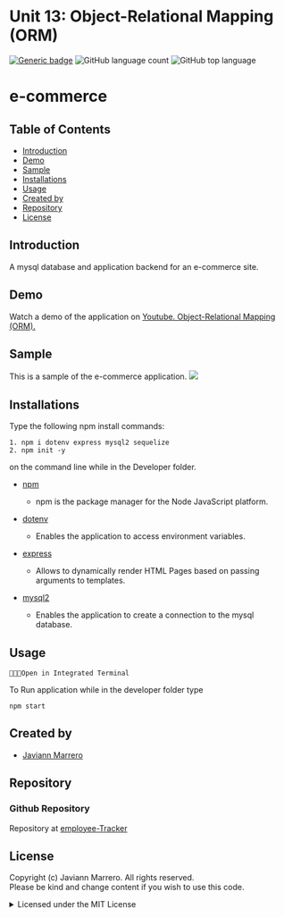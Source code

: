 # Unit 13: Object-Relational Mapping (ORM)
[![Generic badge](https://img.shields.io/badge/license-MIT-<COLOR>.svg)](#license)
![GitHub language count](https://img.shields.io/github/languages/count/javiistacks/e-commerce)
![GitHub top language](https://img.shields.io/github/languages/top/javiistacks/e-commerce)

# e-commerce

## Table of Contents
* [Introduction](#introduction)
* [Demo](#demo)
* [Sample](#sample)
* [Installations](#installations)
* [Usage](#usage)
* [Created by](#created-by)
* [Repository](#repository)
* [License](#license)


## Introduction
A mysql database and application backend for an e-commerce site. 

## Demo

Watch a demo of the application on [Youtube. Object-Relational Mapping (ORM).](https://www.youtube.com/watch?v=g1CUTYyp-LI)


## Sample 
 This is a sample of the e-commerce application. 
 <img src="./Assets/sample.png">
 

## Installations
Type the following npm install commands: 
```
1. npm i dotenv express mysql2 sequelize
2. npm init -y
```
on the command line while in the Developer folder. 

* [npm](https://docs.npmjs.com/cli/v7/commands/npm-install)
  * npm is the package manager for the Node JavaScript platform. 

* [dotenv](https://www.npmjs.com/package/dotenv)
  * Enables the application to access environment variables.

* [express](https://www.npmjs.com/package/express)
  * Allows to dynamically render HTML Pages based on passing arguments to templates.
  
* [mysql2](https://www.npmjs.com/package/mysql2)
  * Enables the application to create a connection to the mysql database.
  

## Usage

`👨🏽‍💻Open in Integrated Terminal`

To Run application while in the developer folder type 
```
npm start 
```

## Created by
* [Javiann Marrero](https://github.com/javiistacks)


## Repository
### Github Repository
Repository at [employee-Tracker](https://github.com/javiistacks/employee-Tracker)


## License

Copyright (c) Javiann Marrero. All rights reserved.<br>
Please be kind and change content if you wish to use this code.

<details><summary>Licensed under the MIT License</summary>

Copyright (c) 2021 - present | Javiann Marrero

<blockquote>
Permission is hereby granted, free of charge, to any person obtaining a copy
of this software and associated documentation files (the "Software"), to deal
in the Software without restriction, including without limitation the rights
to use, copy, modify, merge, publish, distribute, sublicense, and/or sell
copies of the Software, and to permit persons to whom the Software is
furnished to do so, subject to the following conditions:

The above copyright notice and this permission notice shall be included in all
copies or substantial portions of the Software.

THE SOFTWARE IS PROVIDED "AS IS", WITHOUT WARRANTY OF ANY KIND, EXPRESS OR
IMPLIED, INCLUDING BUT NOT LIMITED TO THE WARRANTIES OF MERCHANTABILITY,
FITNESS FOR A PARTICULAR PURPOSE AND NONINFRINGEMENT. IN NO EVENT SHALL THE
AUTHORS OR COPYRIGHT HOLDERS BE LIABLE FOR ANY CLAIM, DAMAGES OR OTHER
LIABILITY, WHETHER IN AN ACTION OF CONTRACT, TORT OR OTHERWISE, ARISING FROM,
OUT OF OR IN CONNECTION WITH THE SOFTWARE OR THE USE OR OTHER DEALINGS IN THE
SOFTWARE.
</blockquote>
</details>
